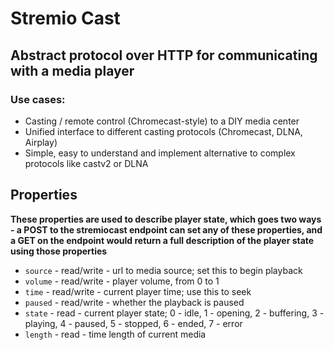 # Stremio Cast

## Abstract protocol over HTTP for communicating with a media player

### Use cases:

* Casting / remote control (Chromecast-style) to a DIY media center
* Unified interface to different casting protocols (Chromecast, DLNA, Airplay)
* Simple, easy to understand and implement alternative to complex protocols like castv2 or DLNA

## Properties 

**These properties are used to describe player state, which goes two ways - a POST to the stremiocast endpoint can set any of these properties, and a GET on the endpoint would return a full description of the player state using those properties**

* `source` - read/write - url to media source; set this to begin playback
* `volume` - read/write - player volume, from 0 to 1 
* `time` - read/write - current player time; use this to seek 
* `paused` - read/write - whether the playback is paused
* `state` - read - current player state; 0 - idle, 1 - opening, 2 - buffering, 3 - playing, 4 - paused, 5 - stopped, 6 - ended, 7 - error
* `length` - read - time length of current media

